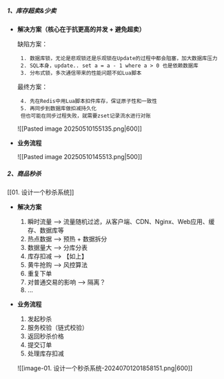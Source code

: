 
##### 1、库存超卖&少卖

-  **解决方案（核心在于抗更高的并发 + 避免超卖）**

	缺陷方案：
	
		1. 数据库锁，无论是悲观锁还是乐观锁在Update的过程中都会阻塞，加大数据库压力
		2. SQL本身，update.. set a = a - 1 where a > 0 也是依赖数据库
		3. 分布式锁，多次通信带来的性能问题不如Lua脚本
	
	最终方案：
	
		4. 先在Redis中用Lua脚本扣件库存，保证原子性和一致性
		5. 再同步到数据库做扣减持久化
		但也可能在同步过程失败，就需要zset记录流水进行对账
	
	
	![[Pasted image 20250510155135.png|600]]

-  **业务流程**
  
	![[Pasted image 20250510145513.png|500]]

##### 2、商品秒杀

[[01. 设计一个秒杀系统]]

-  **解决方案**
  	
	1. 瞬时流量 --> 流量随机过滤，从客户端、CDN、Nginx、Web应用、缓存、数据库等
	2. 热点数据 --> 预热 + 数据拆分
	3. 数据量大 --> 分库分表
	4. 库存扣减 --> 【如上】
	5. 黄牛抢购 --> 风控算法
	6. 重复下单
	7. 对普通交易的影响 --> 隔离？
	8. ...
	


-  **业务流程**

	1.  发起秒杀 
	2.  服务校验（链式校验） 
	3.  返回秒杀价格 
	4.  提交订单  
	5.  处理库存扣减
	
	![[image-01. 设计一个秒杀系统-20240701201858151.png|600]]